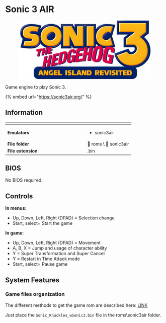 # Sonic 3 AIR

<div align="left">

<figure><img src="https://github.com/fabricecaruso/es-theme-carbon/blob/master/art/logos/sonic3-air.png?raw=true" alt=""><figcaption></figcaption></figure>

</div>

Game engine to play Sonic 3.

{% embed url="https://sonic3air.org/" %}

## Information

<table data-header-hidden><thead><tr><th width="240"></th><th></th></tr></thead><tbody><tr><td><strong>Emulators</strong></td><td><ul><li>sonic3air</li></ul></td></tr><tr><td><strong>File folder</strong></td><td><span data-gb-custom-inline data-tag="emoji" data-code="1f4c2">📂</span> roms \ <span data-gb-custom-inline data-tag="emoji" data-code="1f4c2">📂</span> sonic3air</td></tr><tr><td><strong>File extension</strong></td><td>.bin</td></tr></tbody></table>

## BIOS

No BIOS required.

## Controls

**In menus:**&#x20;

* Up, Down, Left, Right (DPAD) = Selection change
* Start, select= Start the game&#x20;

**In game:**&#x20;

* Up, Down, Left, Right (DPAD) = Movement&#x20;
* A, B, X = Jump and usage of character ability
* Y = Super Transformation and Super Cancel&#x20;
* Y = Restart in Time Attack mode
* Start, select= Pause game

## System Features

### Game files organization

The different methods to get the game rom are described here: [LINK](https://docs.google.com/document/d/1oSud8dJHvdfrYbkGCfllAOp3JuTks7z4K5SwtVkXkx0/edit#heading=h.ux87lw254eyd)

Just place the `Sonic_Knuckles_wSonic3.bin` file in the roms\sonic3air folder.

<div align="left">

<figure><img src="https://i.imgur.com/GulEov8.png" alt=""><figcaption></figcaption></figure>

</div>
